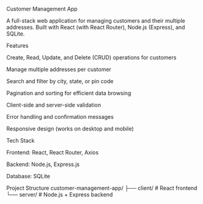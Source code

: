 Customer Management App

A full-stack web application for managing customers and their multiple addresses.
Built with React (with React Router), Node.js (Express), and SQLite.

Features

Create, Read, Update, and Delete (CRUD) operations for customers

Manage multiple addresses per customer

Search and filter by city, state, or pin code

Pagination and sorting for efficient data browsing

Client-side and server-side validation

Error handling and confirmation messages

Responsive design (works on desktop and mobile)

Tech Stack

Frontend: React, React Router, Axios

Backend: Node.js, Express.js

Database: SQLite

Project Structure
customer-management-app/
├── client/   # React frontend
└── server/   # Node.js + Express backend

